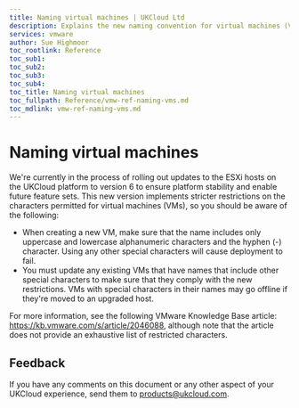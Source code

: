 ```yaml
---
title: Naming virtual machines | UKCloud Ltd
description: Explains the new naming convention for virtual machines (VMs) in UKCloud for VMware
services: vmware
author: Sue Highmoor
toc_rootlink: Reference
toc_sub1: 
toc_sub2:
toc_sub3:
toc_sub4:
toc_title: Naming virtual machines
toc_fullpath: Reference/vmw-ref-naming-vms.md
toc_mdlink: vmw-ref-naming-vms.md
---
```


# Naming virtual machines

We're currently in the process of rolling out updates to the ESXi hosts on the UKCloud platform to version 6 to ensure platform stability and enable future feature sets. This new version implements stricter restrictions on the characters permitted for virtual machines (VMs), so you should be aware of the following:

- When creating a new VM, make sure that the name includes only uppercase and lowercase alphanumeric characters and the hyphen (-) character. Using any other special characters will cause deployment to fail.
- You must update any existing VMs that have names that include other special characters to make sure that they comply with the new restrictions. VMs with special characters in their names may go offline if they're moved to an upgraded host.

For more information, see the following VMware Knowledge Base article: <https://kb.vmware.com/s/article/2046088>, although note that the article does not provide an exhaustive list of restricted characters.

## Feedback

If you have any comments on this document or any other aspect of your UKCloud experience, send them to <products@ukcloud.com>.
